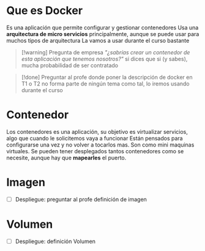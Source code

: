 
# Que es Docker
Es una aplicación que permite configurar y gestionar contenedores
Usa una **arquitectura de micro servicios** principalmente, aunque se puede usar para muchos tipos de arquitectura
La vamos a usar durante el curso bastante

> [!warning] Pregunta de empresa
> *"¿sabrías crear un contenedor de esta aplicación que tenemos nosotros?"*
> si dices que si (y sabes), mucha probabilidad de ser contratado

>[!done] Preguntar al profe donde poner la descripción de docker en T1 o T2
>no forma parte de ningún tema como tal, lo iremos usando durante el curso


# Contenedor
Los contenedores es una aplicación, su objetivo es virtualizar servicios, algo que cuando le solicitemos vaya a funcionar
Están pensados para configurarse una vez y no volver a tocarlos mas.
Son como mini maquinas virtuales.
Se pueden tener desplegados tantos contenedores como se necesite, aunque hay que **mapearles** el puerto.

# Imagen
- [ ] Despliegue: preguntar al profe definición de imagen

# Volumen
- [ ] Despliegue: definición Volumen